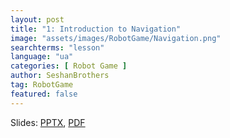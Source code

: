 ```yaml
---
layout: post
title: "1: Introduction to Navigation"
image: "assets/images/RobotGame/Navigation.png"
searchterms: "lesson"
language: "ua"
categories: [ Robot Game ]
author: SeshanBrothers
tag: RobotGame
featured: false
---
```




Slides:
<a href="/translations/en-us/RobotGame/Navigation_UA.pptx">PPTX</a>,
<a href="/translations/en-us/RobotGame/Navigation_UA.pdf">PDF </a>
